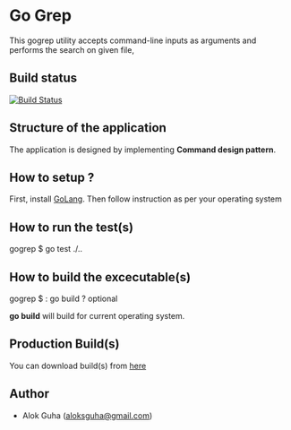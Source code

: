 # Go Grep
This gogrep utility accepts command-line inputs as arguments and performs the search on given file,  

## Build status
[![Build Status](https://travis-ci.com/aloksguha/gogrep.svg?token=J8okxKGDXGAov6yy4yo7&branch=master)](https://travis-ci.com/aloksguha/gogrep)


## Structure of the application
The application is designed by implementing **Command design pattern**. 

## How to setup ?

First, install [GoLang](https://golang.org/doc/install). Then follow instruction as per your operating system

## How to run the test(s)
gogrep $ go test ./..

## How to build the excecutable(s)
gogrep $ : go build <build-config> ? optional

**go build** will build for current operating system.

## Production Build(s)
You can download build(s) from [here](http://gogrep-prod-builds.s3-website.ap-south-1.amazonaws.com/)

## Author
* Alok Guha (aloksguha@gmail.com)
